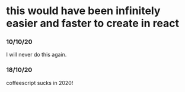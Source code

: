 # this would have been infinitely easier and faster to create in react
### 10/10/20
I will never do this again.

### 18/10/20

coffeescript sucks in 2020!
